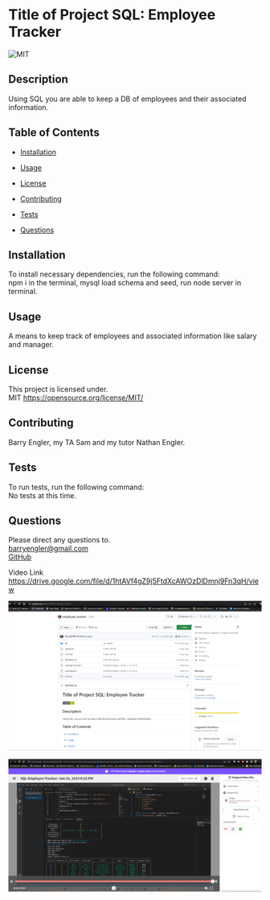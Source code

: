 # Title of Project SQL: Employee Tracker

![MIT](https://img.shields.io/badge/license-MIT-green)

## Description

Using SQL you are able to keep a DB of employees and their associated information.

## Table of Contents

- [Installation](#installation)

- [Usage](#usage)

- [License](#license)

- [Contributing](#contributing)

- [Tests](#tests)

- [Questions](#questions)

## Installation

To install necessary dependencies, run the following command: <br>
npm i in the terminal, mysql load schema and seed, run node server in terminal.

## Usage

A means to keep track of employees and associated information like salary and manager.

## License

This project is licensed under. <br>
MIT
https://opensource.org/license/MIT/

## Contributing

Barry Engler, my TA Sam and my tutor Nathan Engler.

## Tests

To run tests, run the following command: <br>
No tests at this time.

## Questions

Please direct any questions to.<br>
barryengler@gmail.com <br>
[GitHub](https://github.com/Barry25000)

Video Link https://drive.google.com/file/d/1htAVf4gZ9j5FtdXcAWOzDlDmnj9Fn3qH/view

![Repo screenshot](https://github.com/Barry25000/employee_tracker/blob/main/images/REPO_Screenshot.png)

![Live Video](https://github.com/Barry25000/employee_tracker/blob/main/images/Video_Screenshot.png)
